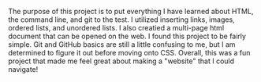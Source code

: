 The purpose of this project is to put everything I have learned about HTML, the command line, and git to the test. I utilized inserting links, images, ordered lists, and unordered lists. I also creatied a multi-page html document that can be opened on the web. I found this project to be fairly simple. Git and GitHub basics are still a little confusing to me, but I am determined to figure it out before moving onto CSS. Overall, this was a fun project that made me feel great about making a "website" that I could navigate!
